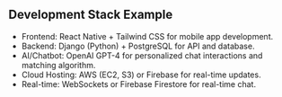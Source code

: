 ## Development Stack Example
- Frontend: React Native + Tailwind CSS for mobile app development.
- Backend: Django (Python) + PostgreSQL for API and database.
- AI/Chatbot: OpenAI GPT-4 for personalized chat interactions and matching algorithm.
- Cloud Hosting: AWS (EC2, S3) or Firebase for real-time updates.
- Real-time: WebSockets or Firebase Firestore for real-time chat.
